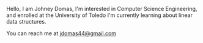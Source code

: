 Hello, I am Johney Domas,
I'm interested in Computer Science Engineering, and enrolled at the University of Toledo
I'm currently learning about linear data structures.

You can reach me at jdomas44@gmail.com
